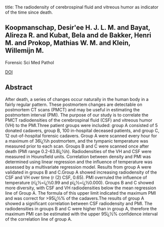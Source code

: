 title: The radiodensity of cerebrospinal fluid and vitreous humor as indicator of the time since death.

## Koopmanschap, Desir'ee H. J. L. M. and Bayat, Alireza R. and Kubat, Bela and de Bakker, Henri M. and Prokop, Mathias W. M. and Klein, Willemijn M.
Forensic Sci Med Pathol

<a href="https://doi.org/10.1007/s12024-016-9778-9">DOI</a>

## Abstract
After death, a series of changes occur naturally in the human body in a fairly regular pattern. These postmortem changes are detectable on postmortem CT scans (PMCT) and may be useful in estimating the postmortem interval (PMI). The purpose of our study is to correlate the PMCT radiodensities of the cerebrospinal fluid (CSF) and vitreous humor (VH) to the PMI.Three patient groups were included: group A consisted of 5 donated cadavers, group B, 100 in-hospital deceased patients, and group C, 12 out-of-hospital forensic cadavers. Group A were scanned every hour for a maximum of 36ï¿½h postmortem, and the tympanic temperature was measured prior to each scan. Groups B and C were scanned once after death (PMI range 0.2-63.8ï¿½h). Radiodensities of the VH and CSF were measured in Hounsfield units. Correlation between density and PMI was determined using linear regression and the influence of temperature was assessed by a multivariate regression model. Results from group A were validated in groups B and C.Group A showed increasing radiodensity of the CSF and VH over time (r (2) CSF, 0.65). PMI overruled the influence of temperature (rï¿½=ï¿½0.99 and pï¿½=ï¿½0.000). Groups B and C showed more diversity, with CSF and VH radiodensities below the mean regression line of Group A. The formula of this upper limit indicated the maximum PMI and was correct for >95ï¿½% of the cadavers.The results of group A showed a significant correlation between CSF radiodensity and PMI. The radiodensities in groups B and C were higher than in group A, therefore the maximum PMI can be estimated with the upper 95ï¿½% confidence interval of the correlation line of group A.

